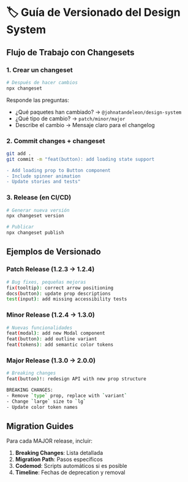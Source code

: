 # 🏷️ Guía de Versionado del Design System

## Flujo de Trabajo con Changesets

### 1. Crear un changeset

```bash
# Después de hacer cambios
npx changeset
```

Responde las preguntas:
- ¿Qué paquetes han cambiado? → `@johnatandeleon/design-system`
- ¿Qué tipo de cambio? → `patch/minor/major`
- Describe el cambio → Mensaje claro para el changelog

### 2. Commit changes + changeset

```bash
git add .
git commit -m "feat(button): add loading state support

- Add loading prop to Button component
- Include spinner animation
- Update stories and tests"
```

### 3. Release (en CI/CD)

```bash
# Generar nueva versión
npx changeset version

# Publicar
npx changeset publish
```

## Ejemplos de Versionado

### Patch Release (1.2.3 → 1.2.4)
```bash
# Bug fixes, pequeñas mejoras
fix(tooltip): correct arrow positioning
docs(button): update prop descriptions
test(input): add missing accessibility tests
```

### Minor Release (1.2.4 → 1.3.0)
```bash
# Nuevas funcionalidades
feat(modal): add new Modal component
feat(button): add outline variant
feat(tokens): add semantic color tokens
```

### Major Release (1.3.0 → 2.0.0)
```bash
# Breaking changes
feat(button)!: redesign API with new prop structure

BREAKING CHANGES:
- Remove `type` prop, replace with `variant`
- Change `large` size to `lg`
- Update color token names
```

## Migration Guides

Para cada MAJOR release, incluir:

1. **Breaking Changes**: Lista detallada
2. **Migration Path**: Pasos específicos
3. **Codemod**: Scripts automáticos si es posible
4. **Timeline**: Fechas de deprecation y removal
